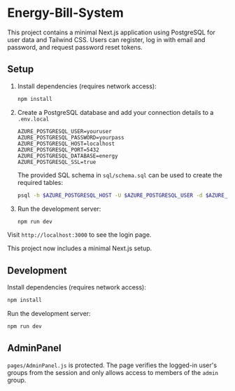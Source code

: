 # Energy-Bill-System
This project contains a minimal Next.js application using PostgreSQL for user data and Tailwind CSS. Users can register, log in with email and password, and request password reset tokens.

## Setup

1. Install dependencies (requires network access):
   ```bash
   npm install
   ```
2. Create a PostgreSQL database and add your connection details to a `.env.local`
   ```env
   AZURE_POSTGRESQL_USER=youruser
   AZURE_POSTGRESQL_PASSWORD=yourpass
   AZURE_POSTGRESQL_HOST=localhost
   AZURE_POSTGRESQL_PORT=5432
   AZURE_POSTGRESQL_DATABASE=energy
   AZURE_POSTGRESQL_SSL=true
   ```

   The provided SQL schema in `sql/schema.sql` can be used to create the required tables:
   ```bash
   psql -h $AZURE_POSTGRESQL_HOST -U $AZURE_POSTGRESQL_USER -d $AZURE_POSTGRESQL_DATABASE -f sql/schema.sql
   ```
3. Run the development server:
   ```bash
   npm run dev
   ```

Visit `http://localhost:3000` to see the login page.

This project now includes a minimal Next.js setup.

## Development

Install dependencies (requires network access):

```bash
npm install
```

Run the development server:

```bash
npm run dev
```

## AdminPanel

`pages/AdminPanel.js` is protected. The page verifies the logged-in user's groups from the session and only allows access to members of the `admin` group.
